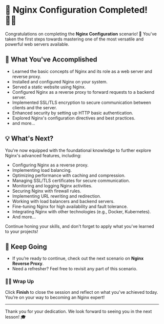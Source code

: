 # 🎉 Nginx Configuration Completed! 👏🏻

Congratulations on completing the **Nginx Configuration** scenario! 🚀 You've taken the first steps towards mastering one of the most versatile and powerful web servers available.

## 🌟 What You've Accomplished

- Learned the basic concepts of Nginx and its role as a web server and reverse proxy.
- Installed and configured Nginx on your system.
- Served a static website using Nginx.
- Configured Nginx as a reverse proxy to forward requests to a backend server.
- Implemented SSL/TLS encryption to secure communication between clients and the server.
- Enhanced security by setting up HTTP basic authentication.
- Explored Nginx's configuration directives and best practices.
- and more...

## 💡 What's Next?

You're now equipped with the foundational knowledge to further explore Nginx's advanced features, including:

- Configuring Nginx as a reverse proxy.
- Implementing load balancing.
- Optimizing performance with caching and compression.
- Managing SSL/TLS certificates for secure communication.
- Monitoring and logging Nginx activities.
- Securing Nginx with firewall rules.
- Implementing URL rewriting and redirection.
- Working with load balancers and backend servers.
- Fine-tuning Nginx for high availability and fault tolerance.
- Integrating Nginx with other technologies (e.g., Docker, Kubernetes).
- And more...
  
Continue honing your skills, and don't forget to apply what you've learned to your projects!

## 🚀 Keep Going

- If you’re ready to continue, check out the next scenario on **Nginx Reverse Proxy**.
- Need a refresher? Feel free to revisit any part of this scenario.

### 👏🏻 Wrap Up

Click **Finish** to close the session and reflect on what you've achieved today. You’re on your way to becoming an Nginx expert!

---

Thank you for your dedication. We look forward to seeing you in the next lesson! 🎓
